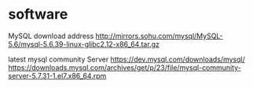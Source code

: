 # software
MySQL download address
http://mirrors.sohu.com/mysql/MySQL-5.6/mysql-5.6.39-linux-glibc2.12-x86_64.tar.gz


latest mysql community Server
https://dev.mysql.com/downloads/mysql/
https://downloads.mysql.com/archives/get/p/23/file/mysql-community-server-5.7.31-1.el7.x86_64.rpm
